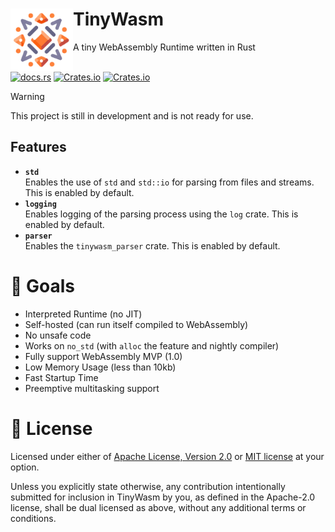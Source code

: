 <div>
    <div>
        <img align="left" src="./tinywasm.png" width="100px">
    </div>
    <h1>TinyWasm</h1>
    A tiny WebAssembly Runtime written in Rust
</div>

<br>

[![docs.rs](https://img.shields.io/docsrs/tinywasm?logo=rust)](https://docs.rs/tinywasm) [![Crates.io](https://img.shields.io/crates/v/tinywasm.svg?logo=rust)](https://crates.io/crates/tinywasm) [![Crates.io](https://img.shields.io/crates/l/tinywasm.svg)](./LICENSE-APACHE) 


> [!WARNING]  
> This project is still in development and is not ready for use.

## Features

- **`std`**\
  Enables the use of `std` and `std::io` for parsing from files and streams. This is enabled by default.
- **`logging`**\
  Enables logging of the parsing process using the `log` crate. This is enabled by default.
- **`parser`**\
  Enables the `tinywasm_parser` crate. This is enabled by default.

# 🎯 Goals

* Interpreted Runtime (no JIT)
* Self-hosted (can run itself compiled to WebAssembly)
* No unsafe code
* Works on `no_std` (with `alloc` the feature and nightly compiler)
* Fully support WebAssembly MVP (1.0)
* Low Memory Usage (less than 10kb)
* Fast Startup Time
* Preemptive multitasking support


# 📄 License

Licensed under either of [Apache License, Version 2.0](./LICENSE-APACHE) or [MIT license](./LICENSE-MIT) at your option.

Unless you explicitly state otherwise, any contribution intentionally submitted for inclusion in TinyWasm by you, as defined in the Apache-2.0 license, shall be dual licensed as above, without any additional terms or conditions. 